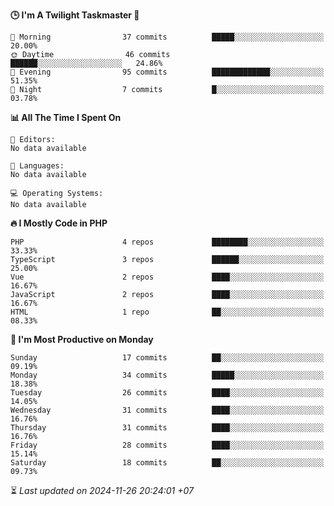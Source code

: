 <!--START_SECTION:readme-stats-->
**🕒 I'm A Twilight Taskmaster 🌆**

```text
🌅 Morning                37 commits          █████░░░░░░░░░░░░░░░░░░░░   20.00%
🌞 Daytime                46 commits          ██████░░░░░░░░░░░░░░░░░░░   24.86%
🌆 Evening                95 commits          █████████████░░░░░░░░░░░░   51.35%
🌙 Night                  7 commits           █░░░░░░░░░░░░░░░░░░░░░░░░   03.78%
```

**📊 All The Time I Spent On**

```text
📝 Editors:
No data available

💬 Languages:
No data available

💻 Operating Systems:
No data available
```

**🔥 I Mostly Code in PHP**

```text
PHP                      4 repos             ████████░░░░░░░░░░░░░░░░░   33.33%
TypeScript               3 repos             ██████░░░░░░░░░░░░░░░░░░░   25.00%
Vue                      2 repos             ████░░░░░░░░░░░░░░░░░░░░░   16.67%
JavaScript               2 repos             ████░░░░░░░░░░░░░░░░░░░░░   16.67%
HTML                     1 repo              ██░░░░░░░░░░░░░░░░░░░░░░░   08.33%
```

**📅 I'm Most Productive on Monday**

```text
Sunday                   17 commits          ██░░░░░░░░░░░░░░░░░░░░░░░   09.19%
Monday                   34 commits          █████░░░░░░░░░░░░░░░░░░░░   18.38%
Tuesday                  26 commits          ████░░░░░░░░░░░░░░░░░░░░░   14.05%
Wednesday                31 commits          ████░░░░░░░░░░░░░░░░░░░░░   16.76%
Thursday                 31 commits          ████░░░░░░░░░░░░░░░░░░░░░   16.76%
Friday                   28 commits          ████░░░░░░░░░░░░░░░░░░░░░   15.14%
Saturday                 18 commits          ██░░░░░░░░░░░░░░░░░░░░░░░   09.73%
```



⏳ *Last updated on 2024-11-26 20:24:01 +07*
<!--END_SECTION:readme-stats-->
